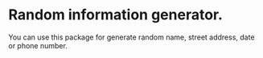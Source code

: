 # Random information generator.
You can use this package for generate random name, street address, date or phone number.